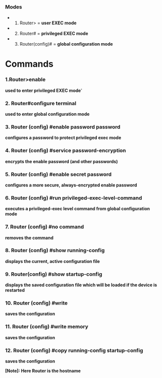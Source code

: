 ### Modes 
- 1. Router> = **user EXEC mode**
- 2. Router# = **privileged EXEC mode**
- 3. Router(config)# = **global configuration mode**

# Commands

### 1.Router>enable
**used to enter privileged EXEC mode**'

### 2. Router#configure terminal
**used to enter global configuration mode**

### 3. Router (config) #enable password password
**configures a password to protect privileged exec mode**

### 4. Router (config) #service password-encryption
**encrypts the enable password (and other passwords)**

### 5. Router (config) #enable secret password
**configures a more secure, always-encrypted enable password**

### 6. Router (config) #run privileged-exec-level-command
**executes a privileged-exec level command from global configuration mode**

### 7. Router (config) #no command
**removes the command**

### 8. Router (config) #show running-config
**displays the current, active configuration file**

### 9. Router(config) #show startup-config
**displays the saved configuration file which will be loaded if the device is restarted**

### 10. Router (config) #write
**saves the configuration**

### 11. Router (config) #write memory
**saves the configuration**

### 12. Router (config) #copy running-config startup-config
**saves the configuration**


**[Note]: Here Router is the hostname**
